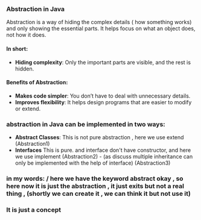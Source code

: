 ### Abstraction in Java

Abstraction is a way of hiding the complex details ( how something works) and only showing the essential parts. 
It helps focus on what an object does, not how it does.

#### In short:
- **Hiding complexity**: Only the important parts are visible, and the rest is hidden.

#### Benefits of Abstraction:
- **Makes code simpler**: You don’t have to deal with unnecessary details.
- **Improves flexibility**: It helps design programs that are easier to modify or extend.

### abstraction in Java can be implemented in two ways:

- **Abstract Classes**: This is not pure abstraction , here we use extend (Abstraction1)
- **Interfaces** This is pure. and interface don't have constructor, and here we use implement (Abstraction2) 
        - (as discuss multiple inheritance can only be implemented with the help of interface) (Abstraction3)

### in my words:  / here we have the keyword abstract okay , so here now it is just the abstraction , it just exits but not a real thing , (shortly we can create it , we can think it but not use it)

### It is just a concept 